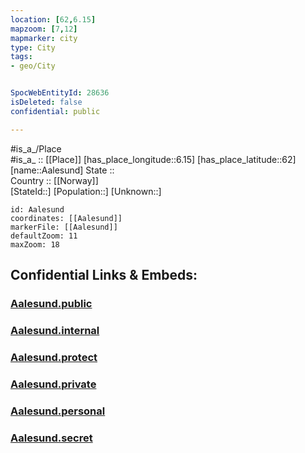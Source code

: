 ```yaml
---
location: [62,6.15] 
mapzoom: [7,12] 
mapmarker: city 
type: City
tags:
- geo/City


SpocWebEntityId: 28636
isDeleted: false
confidential: public

---
```

#is_a_/Place  
#is_a_ :: [[Place]] 
[has_place_longitude::6.15] 
[has_place_latitude::62] 
[name::Aalesund] 
State ::  
Country :: [[Norway]]  
[StateId::] 
[Population::] 
[Unknown::] 


```leaflet
id: Aalesund
coordinates: [[Aalesund]] 
markerFile: [[Aalesund]] 
defaultZoom: 11 
maxZoom: 18
```


## Confidential Links & Embeds: 

### [Aalesund.public](/_public/\Earth\Continent\Europe\Europe~North\Norway\Counties~Norway\Vestland\Sogn_og_Fjordane\CityAalesund.public.md) 

### [Aalesund.internal](/_internal/\Earth\Continent\Europe\Europe~North\Norway\Counties~Norway\Vestland\Sogn_og_Fjordane\CityAalesund.internal.md) 

### [Aalesund.protect](/_protect/\Earth\Continent\Europe\Europe~North\Norway\Counties~Norway\Vestland\Sogn_og_Fjordane\CityAalesund.protect.md) 

### [Aalesund.private](/_private/\Earth\Continent\Europe\Europe~North\Norway\Counties~Norway\Vestland\Sogn_og_Fjordane\CityAalesund.private.md) 

### [Aalesund.personal](/_personal/\Earth\Continent\Europe\Europe~North\Norway\Counties~Norway\Vestland\Sogn_og_Fjordane\CityAalesund.personal.md) 

### [Aalesund.secret](/_secret/\Earth\Continent\Europe\Europe~North\Norway\Counties~Norway\Vestland\Sogn_og_Fjordane\CityAalesund.secret.md)

